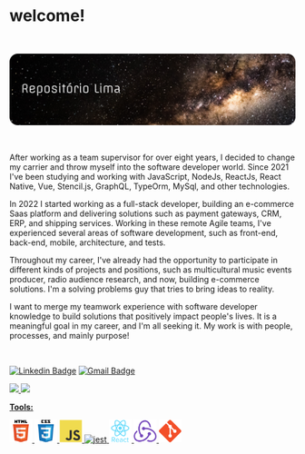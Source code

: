 # welcome!

<br />

![Lima profile](https://github.com/Lima08/Lima08/blob/main/repositorioLima.png)

<br />

After working as a team supervisor for over eight years, I decided to change my carrier and throw myself into the software developer world. Since 2021 I've been studying and working with JavaScript, NodeJs, ReactJs, React Native, Vue, Stencil.js, GraphQL, TypeOrm, MySql, and other technologies.

In 2022 I started working as a full-stack developer, building an e-commerce Saas platform and delivering solutions such as payment gateways, CRM, ERP, and shipping services. Working in these remote Agile teams, I've experienced several areas of software development, such as front-end, back-end, mobile, architecture, and tests.

Throughout my career, I've already had the opportunity to participate in different kinds of projects and positions, such as multicultural music events producer, radio audience research, and now, building e-commerce solutions. I'm a solving problems guy that tries to bring ideas to reality.

I want to merge my teamwork experience with software developer knowledge to build solutions that positively impact people's lives. It is a meaningful goal in my career, and I'm all seeking it. My work is with people, processes, and mainly purpose!

<br />

[![Linkedin Badge](https://img.shields.io/badge/-Lindkeden-blue?style=flat-square&logo=Linkedin&logoColor=white&link=https://www.linkedin.com/in/joao-paulo-gomes-lima-008/)](https://www.linkedin.com/in/joao-paulo-gomes-lima-008/) 
[![Gmail Badge](https://img.shields.io/badge/-Gmail-Red?style=flat-square&logo=Gmail&logoColor=black&link=mailto:joaopaulo.gomeslima8@gmail.com)](mailto:joaopaulo.gomeslima8@gmail.com)

 <div>
  <a href="https://github.com/Lima08">
  <img height="160em" src="https://github-readme-stats.vercel.app/api?username=Lima08&show_icons=true&theme=dracula&include_all_commits=true&count_private=true"/>
  <img height="160em" src="https://github-readme-stats.vercel.app/api/top-langs/?username=Lima08&layout=compact&langs_count=7&theme=dracula"/>
</div>

**Tools:**  


<p align="left">
  <img src="https://raw.githubusercontent.com/devicons/devicon/master/icons/html5/html5-original-wordmark.svg" alt="html5" width="40" height="40"/> 
  <img src="https://raw.githubusercontent.com/devicons/devicon/master/icons/css3/css3-original-wordmark.svg" alt="css3" width="40" height="40"/> 
  <img src="https://raw.githubusercontent.com/devicons/devicon/master/icons/javascript/javascript-original.svg" alt="javascript" width="40" height="40"/> 
  <img src="https://www.learnstorybook.com/intro-to-storybook/logo-jest.png" alt="jest" width="40" height="40" />
  <img src="https://raw.githubusercontent.com/devicons/devicon/master/icons/react/react-original-wordmark.svg" alt="react" width="40" height="40"/> 
  <img src="https://raw.githubusercontent.com/devicons/devicon/master/icons/redux/redux-original.svg" alt="redux" width="40" height="40"/> 
  <img src="https://raw.githubusercontent.com/devicons/devicon/master/icons/git/git-original.svg" alt="git" width="40" height="40"/> 
</p>
